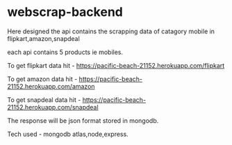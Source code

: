 # webscrap-backend

Here designed the api contains the scrapping data of catagory mobile in flipkart,amazon,snapdeal

each api contains 5 products ie mobiles.

To get flipkart data hit - https://pacific-beach-21152.herokuapp.com/flipkart

To get amazon data hit - https://pacific-beach-21152.herokuapp.com/amazon

To get snapdeal data hit - https://pacific-beach-21152.herokuapp.com/snapdeal

The response will be json format stored in mongodb.

Tech used - mongodb atlas,node,express.

